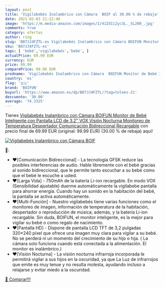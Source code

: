 ```yaml
---
layout: post
title: 'Vigilabebés Inalambrico con Cámara  BOIF al 30.00 % de rebaja'
date: 2021-02-03 21:22:40
image: 'https://m.media-amazon.com/images/I/41ZdIi2yc3L._SL200_.jpg'
comments: true
category: ofertas
author: ring
slug: 'B07JJ4FZTL-es Vigilabebés Inalambrico con Cámara BOIFUN Monitor de Bebé...'
sku: 'B07JJ4FZTL-es'
tags: [ 'bebé','vigilabebés','bebé', ]
actualPrice: 69.99 EUR
currency: EUR
price: 69.99
comparePrice: 99.99 EUR
prodname: 'Vigilabebés Inalambrico con Cámara  BOIFUN Monitor de Bebé Inteligente con Pantalla LCD de 3.2"  VOX  Visión Nocturna  Monitoreo de Temperatura  Despertador  Comunicación Bidireccional  Recargable'
country: 'es'
flag: '🇪🇸'
brand: 'BOIFUN'
buyurl: 'https://www.amazon.es/dp/B07JJ4FZTL/?tag=tolees-21'
descuento: '30.00'
average: '74.3325'
---
```


Tienes [Vigilabebés Inalambrico con Cámara  BOIFUN Monitor de Bebé Inteligente con Pantalla LCD de 3.2"  VOX  Visión Nocturna  Monitoreo de Temperatura  Despertador  Comunicación Bidireccional  Recargable](https://www.amazon.es/dp/B07JJ4FZTL/?tag=tolees-21) con precio final de  69.99 EUR (original: 99.99 EUR) (30.00 %  de rebaja) aqui!

[![Vigilabebés Inalambrico con Cámara  BOIF](https://m.media-amazon.com/images/I/41ZdIi2yc3L._SL200_.jpg)](https://www.amazon.es/dp/B07JJ4FZTL/?tag=tolees-21)

🔎:

- ❤[Comunicación Bidireccional] - La tecnología GFSK reduce las posibles interferencias de audio. Hable libremente con el bebé gracias al sonido bidireccional, que le permite tanto escuchar a su bebé como que el bebé le escuche a usted.
- ❤[Larga Vida] - 750mAh de la batería Li-ion recargable. En modo VOX (Sensibilidad ajustable) duerme automáticamente la vigilabebe pantalla para ahorrar energía. Cuando hay un sonido en la habitación del bebé, la pantalla se activa automáticamente.
- ❤[Multi-Función] - Nuestro vigilabebés tiene varias funciones como el monitoreo de imagen, información de temperatura de la habitación, despertador o reproducción de música; además, y la batería Li-ion recargable. Sin duda, BOIFUN, el monitor inteligente, es la mejor para vigilar su bebé o como regalo de nacimiento.
- ❤[Pantalla HD] - Dispone de pantalla LCD TFT de 3,2 pulgadas 320*240 píxel que ofrece una imagen muy clara para vigilar a su bebé. No se perderá ni un momento del crecimiento de su hijo o hija. ( La cámara solo funciona cuando está conectada a la alimentación. El monitor es inalámbrico.)
- ❤[Visión Nocturna] - La visión nocturna infrarroja incorporada le permitirá vigilar a sus hijos en la oscuridad, ya que La Luz de infrarrojos que emite es muy tenue y no resulta molesta, ayudando incluso a relajarse y evitar miedo a la oscuridad.

[🛒 Comprar!!!](https://www.amazon.es/dp/B07JJ4FZTL/?tag=tolees-21)
